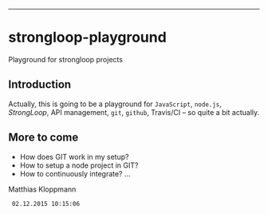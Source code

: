 ----------
# strongloop-playground #

Playground for strongloop projects

## Introduction ##

Actually, this is going to be a playground for `JavaScript`, `node.js`, *StrongLoop*, API management, `git`, `github`, Travis/CI &ndash; so quite a bit actually.

## More to come ##

- How does GIT work in my setup?
- How to setup a node project in GIT?
- How to continuously integrate?
...

Matthias Kloppmann

     02.12.2015 10:15:06 
